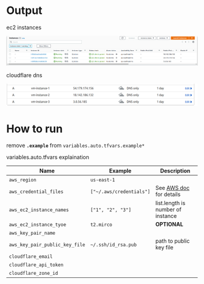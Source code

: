 # Output

ec2 instances

![](./imgs/Screenshot%20from%202022-06-21%2018-29-27.png)

cloudflare dns

![](./imgs/Screenshot%20from%202022-06-21%2018-30-29.png)

# How to run

remove **`.example`** from `variables.auto.tfvars.example*`

variables.auto.tfvars explaination

| Name                           | Example                  | Description                                                                                          |
| ------------------------------ | ------------------------ | ---------------------------------------------------------------------------------------------------- |
| `aws_region`                   | `us-east-1`              |                                                                                                      |
| `aws_credential_files`         | `["~/.aws/credentials"]` | See [AWS doc](https://docs.aws.amazon.com/cli/latest/userguide/cli-configure-files.html) for details |
| `aws_ec2_instance_names`       | `["1", "2", "3"]`        | list.length is number of instance                                                                    |
| `aws_ec2_instance_tyoe`        | `t2.mirco`               | **OPTIONAL**                                                                                         |
| `aws_key_pair_name`            |                          |                                                                                                      |
| `aws_key_pair_public_key_file` | `~/.ssh/id_rsa.pub`      | path to public key file                                                                              |
| `cloudflare_email`             |                          |                                                                                                      |
| `cloudflare_api_token`         |                          |                                                                                                      |
| `cloudflare_zone_id`           |                          |                                                                                                      |
